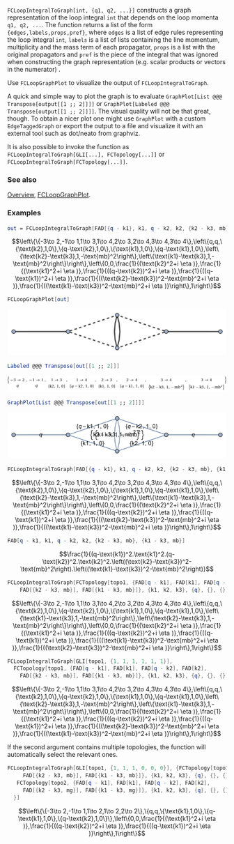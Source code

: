 `FCLoopIntegralToGraph[int, {q1, q2, ...}]` constructs a graph representation of the loop integral `int` that depends on the loop momenta `q1, q2, ...`. The function returns a list of the form `{edges,labels,props,pref}`, where `edges` is a list of edge rules representing the loop integral `int`, `labels` is a list of lists containing the line momentum, multiplicity and the mass term of each propagator, `props` is a list with the original propagators and `pref` is the piece of the integral that was ignored when constructing the graph representation (e.g. scalar products or vectors in the numerator) .

Use `FCLoopGraphPlot` to visualize the output of `FCLoopIntegralToGraph`.

A quick and simple way to plot the graph is to evaluate `GraphPlot[List @@@ Transpose[output[[1 ;; 2]]]]` or `GraphPlot[Labeled @@@ Transpose[output[[1 ;; 2]]]]`. The visual quality will not be that great, though. To obtain a nicer plot one might use `GraphPlot` with a custom `EdgeTaggedGraph` or export the output to a file and visualize it with an external tool such as dot/neato from graphviz.

It is also possible to invoke the function as `FCLoopIntegralToGraph[GLI[...], FCTopology[...]]` or `FCLoopIntegralToGraph[FCTopology[...]]`.

### See also

[Overview](Extra/FeynCalc.md), [FCLoopGraphPlot](FCLoopGraphPlot.md).

### Examples

```mathematica
out = FCLoopIntegralToGraph[FAD[{q - k1}, k1, q - k2, k2, {k2 - k3, mb}, {k1 - k3, mb}], {k1, k2, k3}]
```

$$\left\{\{-3\to 2,-1\to 1,1\to 3,1\to 4,2\to 3,2\to 4,3\to 4,3\to 4\},\left\{q,q,\{\text{k2},1,0\},\{q-\text{k2},1,0\},\{\text{k1},1,0\},\{q-\text{k1},1,0\},\left\{\text{k2}-\text{k3},1,-\text{mb}^2\right\},\left\{\text{k1}-\text{k3},1,-\text{mb}^2\right\}\right\},\left\{0,0,\frac{1}{(\text{k2}^2+i \eta )},\frac{1}{(\text{k1}^2+i \eta )},\frac{1}{((q-\text{k2})^2+i \eta )},\frac{1}{((q-\text{k1})^2+i \eta )},\frac{1}{((\text{k2}-\text{k3})^2-\text{mb}^2+i \eta )},\frac{1}{((\text{k1}-\text{k3})^2-\text{mb}^2+i \eta )}\right\},1\right\}$$

```mathematica
FCLoopGraphPlot[out]
```

![1l90setro1gdh](img/1l90setro1gdh.svg)

```mathematica
Labeled @@@ Transpose[out[[1 ;; 2]]]
```

![1a0vk661taubx](img/1a0vk661taubx.svg)

```mathematica
GraphPlot[List @@@ Transpose[out[[1 ;; 2]]]]
```

![1el4pblxtrgxd](img/1el4pblxtrgxd.svg)

```mathematica
FCLoopIntegralToGraph[FAD[{q - k1}, k1, q - k2, k2, {k2 - k3, mb}, {k1 - k3, mb}], {k1, k2,k3}]
```

$$\left\{\{-3\to 2,-1\to 1,1\to 3,1\to 4,2\to 3,2\to 4,3\to 4,3\to 4\},\left\{q,q,\{\text{k2},1,0\},\{q-\text{k2},1,0\},\{\text{k1},1,0\},\{q-\text{k1},1,0\},\left\{\text{k2}-\text{k3},1,-\text{mb}^2\right\},\left\{\text{k1}-\text{k3},1,-\text{mb}^2\right\}\right\},\left\{0,0,\frac{1}{(\text{k2}^2+i \eta )},\frac{1}{(\text{k1}^2+i \eta )},\frac{1}{((q-\text{k2})^2+i \eta )},\frac{1}{((q-\text{k1})^2+i \eta )},\frac{1}{((\text{k2}-\text{k3})^2-\text{mb}^2+i \eta )},\frac{1}{((\text{k1}-\text{k3})^2-\text{mb}^2+i \eta )}\right\},1\right\}$$

```mathematica
FAD[q - k1, k1, q - k2, k2, {k2 - k3, mb}, {k1 - k3, mb}]
```

$$\frac{1}{(q-\text{k1})^2.\text{k1}^2.(q-\text{k2})^2.\text{k2}^2.\left((\text{k2}-\text{k3})^2-\text{mb}^2\right).\left((\text{k1}-\text{k3})^2-\text{mb}^2\right)}$$

```mathematica
FCLoopIntegralToGraph[FCTopology[topo1, {FAD[q - k1], FAD[k1], FAD[q - k2], FAD[k2], 
    FAD[{k2 - k3, mb}], FAD[{k1 - k3, mb}]}, {k1, k2, k3}, {q}, {}, {}]]
```

$$\left\{\{-3\to 2,-1\to 1,1\to 3,1\to 4,2\to 3,2\to 4,3\to 4,3\to 4\},\left\{q,q,\{\text{k2},1,0\},\{q-\text{k2},1,0\},\{\text{k1},1,0\},\{q-\text{k1},1,0\},\left\{\text{k1}-\text{k3},1,-\text{mb}^2\right\},\left\{\text{k2}-\text{k3},1,-\text{mb}^2\right\}\right\},\left\{0,0,\frac{1}{(\text{k2}^2+i \eta )},\frac{1}{(\text{k1}^2+i \eta )},\frac{1}{((q-\text{k2})^2+i \eta )},\frac{1}{((q-\text{k1})^2+i \eta )},\frac{1}{((\text{k1}-\text{k3})^2-\text{mb}^2+i \eta )},\frac{1}{((\text{k2}-\text{k3})^2-\text{mb}^2+i \eta )}\right\},1\right\}$$

```mathematica
FCLoopIntegralToGraph[GLI[topo1, {1, 1, 1, 1, 1, 1}], 
  FCTopology[topo1, {FAD[q - k1], FAD[k1], FAD[q - k2], FAD[k2], 
    FAD[{k2 - k3, mb}], FAD[{k1 - k3, mb}]}, {k1, k2, k3}, {q}, {}, {}]]
```

$$\left\{\{-3\to 2,-1\to 1,1\to 3,1\to 4,2\to 3,2\to 4,3\to 4,3\to 4\},\left\{q,q,\{\text{k2},1,0\},\{q-\text{k2},1,0\},\{\text{k1},1,0\},\{q-\text{k1},1,0\},\left\{\text{k2}-\text{k3},1,-\text{mb}^2\right\},\left\{\text{k1}-\text{k3},1,-\text{mb}^2\right\}\right\},\left\{0,0,\frac{1}{(\text{k2}^2+i \eta )},\frac{1}{(\text{k1}^2+i \eta )},\frac{1}{((q-\text{k2})^2+i \eta )},\frac{1}{((q-\text{k1})^2+i \eta )},\frac{1}{((\text{k2}-\text{k3})^2-\text{mb}^2+i \eta )},\frac{1}{((\text{k1}-\text{k3})^2-\text{mb}^2+i \eta )}\right\},1\right\}$$

If the second argument contains multiple topologies, the function will automatically select the relevant ones.

```mathematica
FCLoopIntegralToGraph[GLI[topo1, {1, 1, 1, 0, 0, 0}], {FCTopology[topo1, {FAD[q - k1], FAD[k1], FAD[q - k2], FAD[k2], 
     FAD[{k2 - k3, mb}], FAD[{k1 - k3, mb}]}, {k1, k2, k3}, {q}, {}, {}], 
   FCTopology[topo2, {FAD[q - k1], FAD[k1], FAD[q - k2], FAD[k2], 
     FAD[{k2 - k3, mg}], FAD[{k1 - k3, mg}]}, {k1, k2, k3}, {q}, {}, {}] 
  }]
```

$$\left\{\{-3\to 2,-1\to 1,1\to 2,1\to 2,2\to 2\},\{q,q,\{\text{k1},1,0\},\{q-\text{k1},1,0\},\{q-\text{k2},1,0\}\},\left\{0,0,\frac{1}{(\text{k1}^2+i \eta )},\frac{1}{((q-\text{k2})^2+i \eta )},\frac{1}{((q-\text{k1})^2+i \eta )}\right\},1\right\}$$